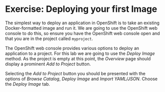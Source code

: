 
# Exercise: Deploying your first Image

The simplest way to deploy an application in OpenShift is to take an existing Docker-formatted image and run it. We are going to use the OpenShift web console to do this, so ensure you have the OpenShift web console open and that you are in the project called ``myproject``.

The OpenShift web console provides various options to deploy an application to a project. For this lab we are going to use the *Deploy Image* method. As the project is empty at this point, the *Overview* page should display a prominent *Add to Project* button.

Selecting the *Add to Project* button you should be presented with the options of *Browse Catalog*, *Deploy Image* and *Import YAML/JSON*. Choose the *Deploy Image* tab.

